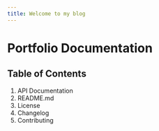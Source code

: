 ```yaml
---
title: Welcome to my blog
---
```


# Portfolio Documentation

## Table of Contents

1. API Documentation
2. README.md
3. License
4. Changelog
5. Contributing
